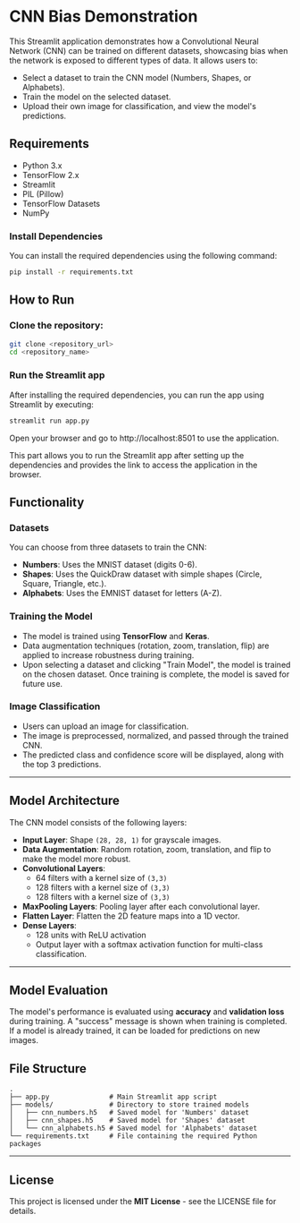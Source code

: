 # CNN Bias Demonstration

This Streamlit application demonstrates how a Convolutional Neural Network (CNN) can be trained on different datasets, showcasing bias when the network is exposed to different types of data. It allows users to:

- Select a dataset to train the CNN model (Numbers, Shapes, or Alphabets).
- Train the model on the selected dataset.
- Upload their own image for classification, and view the model's predictions.

## Requirements

- Python 3.x
- TensorFlow 2.x
- Streamlit
- PIL (Pillow)
- TensorFlow Datasets
- NumPy

### Install Dependencies

You can install the required dependencies using the following command:

```bash
pip install -r requirements.txt
```
## How to Run

### Clone the repository:

```bash
git clone <repository_url>
cd <repository_name>
```
### Run the Streamlit app

After installing the required dependencies, you can run the app using Streamlit by executing:

```bash
streamlit run app.py
```
Open your browser and go to http://localhost:8501 to use the application.



This part allows you to run the Streamlit app after setting up the dependencies and provides the link to access the application in the browser.

## Functionality

### Datasets

You can choose from three datasets to train the CNN:

- **Numbers**: Uses the MNIST dataset (digits 0-6).
- **Shapes**: Uses the QuickDraw dataset with simple shapes (Circle, Square, Triangle, etc.).
- **Alphabets**: Uses the EMNIST dataset for letters (A-Z).

### Training the Model

- The model is trained using **TensorFlow** and **Keras**.
- Data augmentation techniques (rotation, zoom, translation, flip) are applied to increase robustness during training.
- Upon selecting a dataset and clicking "Train Model", the model is trained on the chosen dataset. Once training is complete, the model is saved for future use.

### Image Classification

- Users can upload an image for classification.
- The image is preprocessed, normalized, and passed through the trained CNN.
- The predicted class and confidence score will be displayed, along with the top 3 predictions.

---

## Model Architecture

The CNN model consists of the following layers:

- **Input Layer**: Shape `(28, 28, 1)` for grayscale images.
- **Data Augmentation**: Random rotation, zoom, translation, and flip to make the model more robust.
- **Convolutional Layers**:
  - 64 filters with a kernel size of `(3,3)`
  - 128 filters with a kernel size of `(3,3)`
  - 128 filters with a kernel size of `(3,3)`
- **MaxPooling Layers**: Pooling layer after each convolutional layer.
- **Flatten Layer**: Flatten the 2D feature maps into a 1D vector.
- **Dense Layers**:
  - 128 units with ReLU activation
  - Output layer with a softmax activation function for multi-class classification.

---

## Model Evaluation

The model's performance is evaluated using **accuracy** and **validation loss** during training. A "success" message is shown when training is completed. If a model is already trained, it can be loaded for predictions on new images.


## File Structure

```plaintext
.
├── app.py               # Main Streamlit app script
├── models/              # Directory to store trained models
│   ├── cnn_numbers.h5   # Saved model for 'Numbers' dataset
│   ├── cnn_shapes.h5    # Saved model for 'Shapes' dataset
│   └── cnn_alphabets.h5 # Saved model for 'Alphabets' dataset
└── requirements.txt     # File containing the required Python packages

```
---

## License

This project is licensed under the **MIT License** - see the LICENSE file for details.



